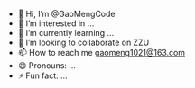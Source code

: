 - 👋 Hi, I’m @GaoMengCode
- 👀 I’m interested in ...
- 🌱 I’m currently learning ...
- 💞️ I’m looking to collaborate on ZZU
- 📫 How to reach me gaomeng1021@163.com
- 😄 Pronouns: ...
- ⚡ Fun fact: ...

<!---
GaoMengCode/GaoMengCode is a ✨ special ✨ repository because its `README.md` (this file) appears on your GitHub profile.
You can click the Preview link to take a look at your changes.
--->
